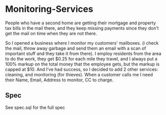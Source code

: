 # Monitoring-Services
People who have a second home are getting their mortgage and property tax bills in the mail there, and they keep missing payments since they don't get the mail on time when they are not there.

So I opened a business where I monitor my customers' mailboxes. (i check the mail, throw away garbage and send them an email with a scan of important stuff and they take it from there).
I employ residents from the area to do the work, they get $0.25 for each mile they travel, and I always put a 100% markup on the total money that the employee gets, but the markup is capped at $10.
And I’ve had success, so I decided to add 2 other services: cleaning, and monitoring (for thieves).
When a customer calls me I need their Name, Email, Address to monitor, CC to charge.

## Spec
See spec.sql for the full spec
